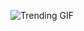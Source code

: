 ![Trending GIF](https://media0.giphy.com/media/v1.Y2lkPThiYjIxNzcyMTJndzZwcTZyaHQ3dXphamF0dmowcGo2cDA4OGt4dGpobndjYmtmYiZlcD12MV9naWZzX3NlYXJjaCZjdD1n/2jMtpIi8mhE8ctiMtK/giphy.gif)
